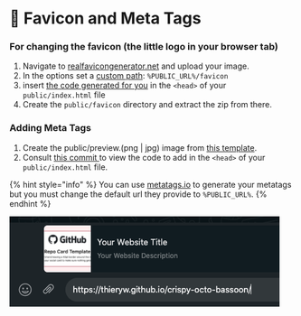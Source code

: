 # 📣 Favicon and Meta Tags

### For changing the favicon (the little logo in your browser tab)

1. Navigate to [realfavicongenerator.net](https://realfavicongenerator.net) and upload your image.
2. In the options set a [custom path](https://user-images.githubusercontent.com/6702424/137597391-1d0d5b26-0f5b-4d8d-8d29-46d874c4f4e0.png): `%PUBLIC_URL%/favicon`
3. insert [the code generated for you](https://user-images.githubusercontent.com/6702424/137597436-4f85641e-16a3-4cb9-8c4f-5fd4baf8effc.png) in the `<head>` of your `public/index.html` file
4. Create the `public/favicon` directory and extract the zip from there.

### Adding Meta Tags

1. Create the public/preview.(png | jpg) image from [this template](https://user-images.githubusercontent.com/6702424/80216211-00ef5280-863e-11ea-81de-59f3a3d4b8e4.png).
2. Consult [this commit ](https://github.com/thieryw/crispy-octo-bassoon/commit/02c52f0477e0348339ac6d4d2b434a6bde2711cc)to view the code to add in the `<head>` of your `public/index.html` file.

{% hint style="info" %}
You can use [metatags.io](https://metatags.io) to generate your metatags but you must change the default url they provide to `%PUBLIC_URL%`.
{% endhint %}

![Here is an example when I send my example project link via Whatsapp](<.gitbook/assets/Screenshot 2021-10-17 at 21.05.07.png>)
